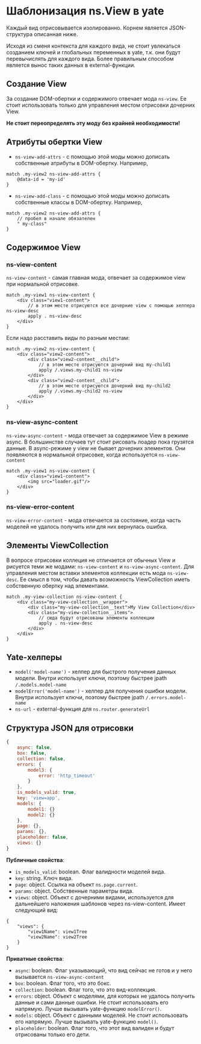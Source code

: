 # Шаблонизация ns.View в yate

Каждый вид отрисовывается изолированно. Корнем является JSON-структура описанная ниже.

Исходя из сменя контекста для каждого вида, не стоит увлекаться созданием ключей и глобальных переменных в yate, т.к. они будут перевычислять для каждого вида.
Более правильным способом является вынос таких данных в external-функции.

## Создание View
За создание DOM-обертки и содержимого отвечает мода `ns-view`.
Ее стоит использовать только для управления местом отрисовки дочерних View.

**Не стоит переопределять эту моду без крайней необходимости!**

## Атрибуты обертки View

* `ns-view-add-attrs` - с помощью этой моды можно дописать собственные атрибуты в DOM-обертку. Например,

```
match .my-view2 ns-view-add-attrs {
    @data-id = 'my-id'
}

```
* `ns-view-add-class` - с помощью этой моды можно дописать собственные классы в DOM-обертку. Например,

```
match .my-view2 ns-view-add-attrs {
    // пробел в начале обязателен
    " my-class"
}
```

## Содержимое View

### ns-view-content
`ns-view-content` - самая главная мода, отвечает за содержимое view при нормальной отрисовке.

```
match .my-view1 ns-view-content {
    <div class="view1-content">
        // в этом месте отрисуются все дочерние view с помощью хелпера ns-view-desc
        apply . ns-view-desc
    </div>
}
```

Если надо расставить виды по разным местам:
```
match .my-view2 ns-view-content {
    <div class="view2-content">
        <div class="view2-content__child">
            // в этом месте отрисуются дочерний вид my-child1
            apply /.views.my-child1 ns-view
        </div>
        <div class="view2-content__child">
            // в этом месте отрисуются дочерний вид my-child2
            apply /.views.my-child2 ns-view
        </div>
    </div>
}
```

### ns-view-async-content

`ns-view-async-content` - мода отвечает за содержимое View в режиме async.
В большинстве случаев тут стоит рисовать лоадер пока грузятся данные.
В async-режиме у view не бывает дочерних элементов. Они появляются в нормальной отрисовке, когда используется `ns-view-content`

```
match .my-view1 ns-view-content {
    <div class="view1-content">
        <img src="loader.gif"/>
    </div>
}
```

### ns-view-error-content
`ns-view-error-content` - мода отвечается за состояние, когда часть моделей не удалось получить или для них вернулась ошибка.

## Элементы ViewСollection

В вопросе отрисовки коллеция не отличается от обычных View и рисуется теми же модами: `ns-view-content` и `ns-view-async-content`.
Для управления местом вставки элементов коллекции есть мода `ns-view-desc`.
Ее смысл в том, чтобы давать возможность ViewСollection иметь собственную обертку над элементами.

```
match .my-view-collection ns-view-content {
    <div class="my-view-collection__wrapper">
        <div class="my-view-collection__text">My View Collection</div>
        <div class="my-view-collection__items">
            // сюда будут отрисованы элементы коллекции
            apply . ns-view-desc
        </div>
    </div>
}
```

## Yate-хелперы

* `model('model-name')` - хелпер для быстрого получения данных модели. Внутри использует ключи, поэтому быстрее jpath `/.models.model-name`
* `modelError('model-name')` - хелпер для получения ошибки модели. Внутри использует ключи, поэтому быстрее jpath `/.errors.model-name`
* `ns-url` - external-функция для `ns.router.generateUrl`

## Структура JSON для отрисовки

```js
{
    async: false,
    box: false,
    collection: false,
    errors: {
        model3: {
            error: 'http_timeout'
        }
    },
    is_models_valid: true,
    key: 'view=app',
    models: {
        model1: {}
        model2: {}
    },
    page: {},
    params: {},
    placeholder: false,
    views: {}
}
```

**Публичные свойства**:
 - `is_models_valid`: boolean. Флаг валидности моделей вида.
 - `key`: string. Ключ вида.
 - `page`: object. Ссылка на объект `ns.page.current`.
 - `params`: object. Собственные параметры вида.
 - `views`: object. Объект с дочерними видами, используется для дальнейшего наложения шаблонов через ns-view-content. Имеет следующий вид:
```
{
    "views": {
        "view1Name": view1Tree
        "view2Name": view2Tree
    }
}
```

**Приватные свойства**:
 - `async`: boolean. Флаг указывающий, что вид сейчас не готов и у него вызывается `ns-view-async-content`
 - `box`: boolean. Флаг того, что это бокс.
 - `collection`: boolean. Флаг того, что это вид-коллекция.
 - `errors`: object. Объект с моделями, для которых не удалось получить данные и сами данные ошибки. Не стоит использовать его напрямую. Лучше вызывать yate-функцию `modelError()`.
 - `models`: object. Объект с данными моделей. Не стоит использовать его напрямую. Лучше вызывать yate-функцию `model()`.
 - `placeholder`: boolean. Флаг того, что этот вид валиден и будут отрисованы только его дети.
